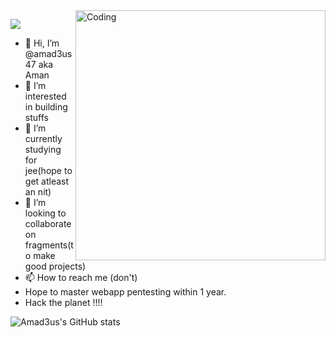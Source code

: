 <img align="right" alt="Coding" width="400" src="https://media1.tenor.com/m/JECyRLDr6p0AAAAd/cry-anime.gif">



![](https://komarev.com/ghpvc/?username=amad3us47&style=flat-square)



- 👋 Hi, I’m @amad3us47 aka Aman 
- 👀 I’m interested in building stuffs 
- 🌱 I’m currently studying for jee(hope to get atleast an nit)
- 💞️ I’m looking to collaborate on fragments(to make good projects)
- 📫 How to reach me (don't)
- Hope to master webapp pentesting within 1 year.
- Hack the planet !!!!


![Amad3us's GitHub stats](https://github-readme-stats.vercel.app/api?username=amad3us47&show_icons=true&theme=radical)

<!---
amad3us47/amad3us47 is a ✨ special ✨ repository because its `README.md` (this file) appears on your GitHub profile.
You can click the Preview link to take a look at your changes.
--->
